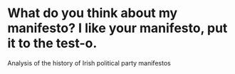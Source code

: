 # What do you think about my manifesto? I like your manifesto, put it to the test-o.

Analysis of the history of Irish political party manifestos
